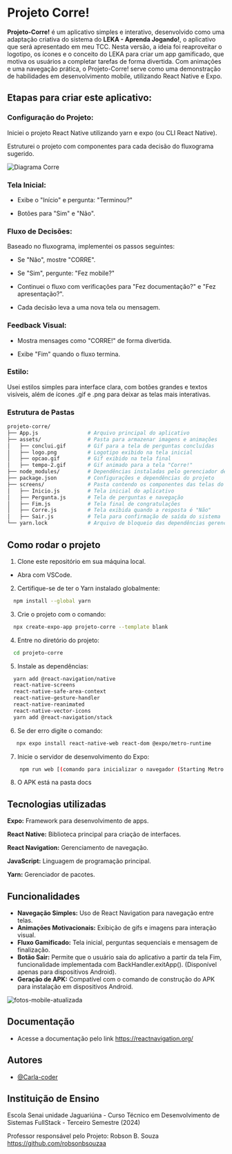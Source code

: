 # Projeto Corre!

**Projeto-Corre!** é um aplicativo simples e interativo, desenvolvido como uma adaptação criativa do sistema do **LEKA - Aprenda Jogando!**, o aplicativo que será apresentado em meu TCC. Nesta versão, a ideia foi reaproveitar o logotipo, os ícones e o conceito do LEKA para criar um app gamificado, que motiva os usuários a completar tarefas de forma divertida. Com animações e uma navegação prática, o Projeto-Corre! serve como uma demonstração de habilidades em desenvolvimento mobile, utilizando React Native e Expo.

## Etapas para criar este aplicativo:

### Configuração do Projeto:

Iniciei o projeto React Native utilizando yarn e expo (ou CLI React Native).

Estruturei o projeto com componentes para cada decisão do fluxograma sugerido.

![Diagrama Corre](https://github.com/user-attachments/assets/d62305de-5d33-4a27-950d-4c74bff17fdf)

### Tela Inicial:

- Exibe o "Início" e pergunta: "Terminou?"

- Botões para "Sim" e "Não".

### Fluxo de Decisões:

Baseado no fluxograma, implementei os passos seguintes:

- Se "Não", mostre "CORRE".

- Se "Sim", pergunte: "Fez mobile?"

- Continuei o fluxo com verificações para "Fez documentação?" e "Fez apresentação?".

- Cada decisão leva a uma nova tela ou mensagem.

### Feedback Visual:

- Mostra mensages como "CORRE!" de forma divertida.

- Exibe "Fim" quando o fluxo termina.

### Estilo:

Usei estilos simples para interface clara, com botões grandes e textos visíveis, além de ícones .gif e .png para deixar as telas mais interativas.

### Estrutura de Pastas

```bash
projeto-corre/
├── App.js                # Arquivo principal do aplicativo
├── assets/               # Pasta para armazenar imagens e animações
│   ├── conclui.gif       # Gif para a tela de perguntas concluídas
│   ├── logo.png          # Logotipo exibido na tela inicial
│   ├── opcao.gif         # Gif exibido na tela final
│   ├── tempo-2.gif       # Gif animado para a tela "Corre!"
├── node_modules/         # Dependências instaladas pelo gerenciador de pacotes
├── package.json          # Configurações e dependências do projeto
├── screens/              # Pasta contendo os componentes das telas do app
│   ├── Inicio.js         # Tela inicial do aplicativo
│   ├── Pergunta.js       # Tela de perguntas e navegação
│   ├── Fim.js            # Tela final de congratulações
│   ├── Corre.js          # Tela exibida quando a resposta é "Não"
│   ├── Sair.js           # Tela para confirmação de saída do sistema
└── yarn.lock             # Arquivo de bloqueio das dependências gerenciadas pelo Yarn
```
## Como rodar o projeto

1. Clone este repositório em sua máquina local.

- Abra com VSCode.

2. Certifique-se de ter o Yarn instalado globalmente:

```bash
  npm install --global yarn
```
3. Crie o projeto com o comando:

```bash
  npx create-expo-app projeto-corre --template blank
```

4. Entre no diretório do projeto:

```bash
  cd projeto-corre
```

5. Instale as dependências:

```bash
  yarn add @react-navigation/native 
  react-native-screens 
  react-native-safe-area-context 
  react-native-gesture-handler 
  react-native-reanimated 
  react-native-vector-icons
  yarn add @react-navigation/stack
```
6. Se der erro digite o comando:

```bash
   npx expo install react-native-web react-dom @expo/metro-runtime
```

7. Inicie o servidor de desenvolvimento do Expo:

```bash
    npm run web [(comando para inicializar o navegador (Starting Metro Bumbler)]
```

 8.  O APK está na pasta docs

## Tecnologias utilizadas

**Expo:** Framework para desenvolvimento de apps.

**React Native:** Biblioteca principal para criação de interfaces.

**React Navigation:** Gerenciamento de navegação.

**JavaScript:** Linguagem de programação principal.

**Yarn:** Gerenciador de pacotes.

## Funcionalidades

- **Navegação Simples:** Uso de React Navigation para navegação entre telas.
- **Animações Motivacionais:** Exibição de gifs e imagens para interação visual.
- **Fluxo Gamificado:** Tela inicial, perguntas sequenciais e mensagem de finalização.
- **Botão Sair:** Permite que o usuário saia do aplicativo a partir da tela Fim, funcionalidade implementada com BackHandler.exitApp(). (Disponível apenas para dispositivos Android).
- **Geração de APK:** Compatível com o comando de construção do APK para instalação em dispositivos Android.

![fotos-mobile-atualizada](https://github.com/user-attachments/assets/92d5ecbc-a935-4192-9da7-4fef1297aa77)

## Documentação

- Acesse a documentação pelo link https://reactnavigation.org/

## Autores

- [@Carla-coder](https://www.github.com/Carla-coder)

## Instituição de Ensino

Escola Senai unidade Jaguariúna - Curso Técnico em Desenvolvimento de Sistemas FullStack - Terceiro Semestre (2024)

Professor responsável pelo Projeto: Robson B. Souza https://github.com/robsonbsouzaa
